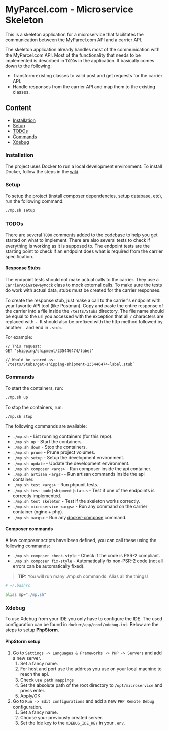 # MyParcel.com - Microservice Skeleton

This is a skeleton application for a microservice that facilitates the communication between the MyParcel.com API and a carrier API.

The skeleton application already handles most of the communication with the MyParcel.com API.
Most of the functionality that needs to be implemented is described in `TODO`s in the application.
It basically comes down to the following:

- Transform existing classes to valid post and get requests for the carrier API.
- Handle responses from the carrier API and map them to the existing classes.

## Content
- [Installation](#installation)
- [Setup](#setup)
- [TODOs](#todos)
- [Commands](#commands)
- [Xdebug](#xdebug)

### Installation
The project uses Docker to run a local development environment. To install Docker, follow the steps in the [wiki](https://staging-wiki.myparcel.com/development/docker/).

### Setup
To setup the project (install composer dependencies, setup database, etc), run the following command:
```bash
./mp.sh setup
```

### TODOs
There are several `TODO` comments added to the codebase to help you get started on what to implement. There are also several tests to check if everything is working as it is supposed to. The endpoint tests are the starting point to check if an endpoint does what is required from the carrier specification.

#### Response Stubs
The endpoint tests should not make actual calls to the carrier. They use a `CarrierApiGatewayMock` class to mock external calls. To make sure the tests do work with actual data, stubs must be created for the carrier responses.

To create the response stub, just make a call to the carrier's endpoint with your favorite API tool (like Postman). Copy and paste the entire response of the carrier into a file inside the `/tests/Stubs` directory. The file name should be equal to the url you accessed with the exception that all `/` characters are replaced with `-`. It should also be prefixed with the http method followed by another `-` and end in `.stub`.

For example:
```
// This request:
GET 'shipping/shipment/235446474/label'

// Would be stored as:
`/tests/Stubs/get-shipping-shipment-235446474-label.stub`
```

### Commands
To start the containers, run:
```bash
./mp.sh up
```

To stop the containers, run:
```bash
./mp.sh stop
```

The following commands are available:
- `./mp.sh` - List running containers (for this repo).
- `./mp.sh up` - Start the containers.
- `./mp.sh down` - Stop the containers.
- `./mp.sh prune` - Prune project volumes.
- `./mp.sh setup` - Setup the development environment.
- `./mp.sh update` - Update the development environment.
- `./mp.sh composer <args>` - Run composer inside the api container.
- `./mp.sh artisan <args>` - Run artisan commands inside the api container.
- `./mp.sh test <args>` - Run phpunit tests.
- `./mp.sh test pudo|shipment|status` - Test if one of the endpoints is correctly implemented.
- `./mp.sh test skeleton` - Test if the skeleton works correctly.
- `./mp.sh microservice <args>` - Run any command on the carrier container (nginx + php).
- `./mp.sh <args>` - Run any [docker-compose](https://docs.docker.com/compose/reference/overview/) command.

#### Composer commands
A few composer scripts have been defined, you can call these using the following commands:
- `./mp.sh composer check-style` - Check if the code is PSR-2 compliant.
- `./mp.sh composer fix-style` - Automatically fix non-PSR-2 code (not all errors can be automatically fixed).

> **TIP:** You will run many ./mp.sh commands. Alias all the things!
```bash
# ~/.bashrc

alias mp="./mp.sh"
```

### Xdebug
To use Xdebug from your IDE you only have to configure the IDE. The used configuration can be found in `docker/app/conf/xdebug.ini`. Below are the steps to setup **PhpStorm**.

#### PhpStorm setup
1. Go to `Settings -> Languages & Frameworks -> PHP -> Servers` and add a new server.
    1. Set a fancy name.
    2. For host and port use the address you use on your local machine to reach the api.
    3. Check `Use path mappings`
    4. Set the absolute path of the root directory to `/opt/microservice` and press enter.
    5. Apply/OK
2. Go to `Run -> Edit configurations` and add a new `PHP Remote Debug` configuration.
    1. Set a fancy name.
    2. Choose your previously created server.
    3. Set the Ide key to the `XDEBUG_IDE_KEY` in your `.env`.
